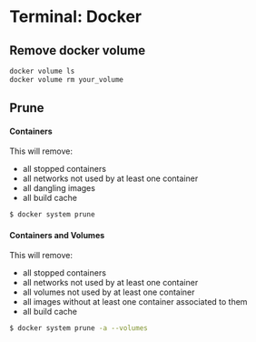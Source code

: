 # Terminal: Docker

## Remove docker volume 

```bash
docker volume ls
docker volume rm your_volume
```

## Prune

#### Containers
This will remove:
* all stopped containers
* all networks not used by at least one container
* all dangling images
* all build cache
        
```bash
$ docker system prune
```

#### Containers and Volumes
This will remove:
* all stopped containers
* all networks not used by at least one container
* all volumes not used by at least one container
* all images without at least one container associated to them
* all build cache

```bash
$ docker system prune -a --volumes
```

